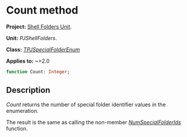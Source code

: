 # Count method

**Project:** [Shell Folders Unit](ShellFoldersUnit.md).

**Unit:** _PJShellFolders_.

**Class:** _[TPJSpecialFolderEnum](TPJSpecialFolderEnum.md)_

**Applies to:** ~>2.0

```pascal
function Count: Integer;
```

## Description

_Count_ returns the number of special folder identifier values in the enumeration.

The result is the same as calling the non-member _[NumSpecialFolderIds](PJShellFoldersFunctions.md#numspecialfolderids)_ function.
